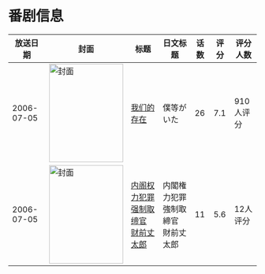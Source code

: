 # 番剧信息

|放送日期|封面|标题|日文标题|话数|评分|评分人数|
|---|---|---|---|---|---|---|
|2006-07-05|<img src="//lain.bgm.tv/pic/cover/c/bb/04/1275_53DJl.jpg" alt="封面" style="width:150px;height:200px;object-fit:cover;">|[我们的存在](https://bangumi.tv/subject/1275)|僕等がいた|26|7.1|910人评分|
|2006-07-05|<img src="//lain.bgm.tv/pic/cover/c/0a/da/97170_1dduT.jpg" alt="封面" style="width:150px;height:200px;object-fit:cover;">|[内阁权力犯罪强制取缔官 财前丈太郎](https://bangumi.tv/subject/97170)|内閣権力犯罪強制取締官 財前丈太郎|11|5.6|12人评分|
